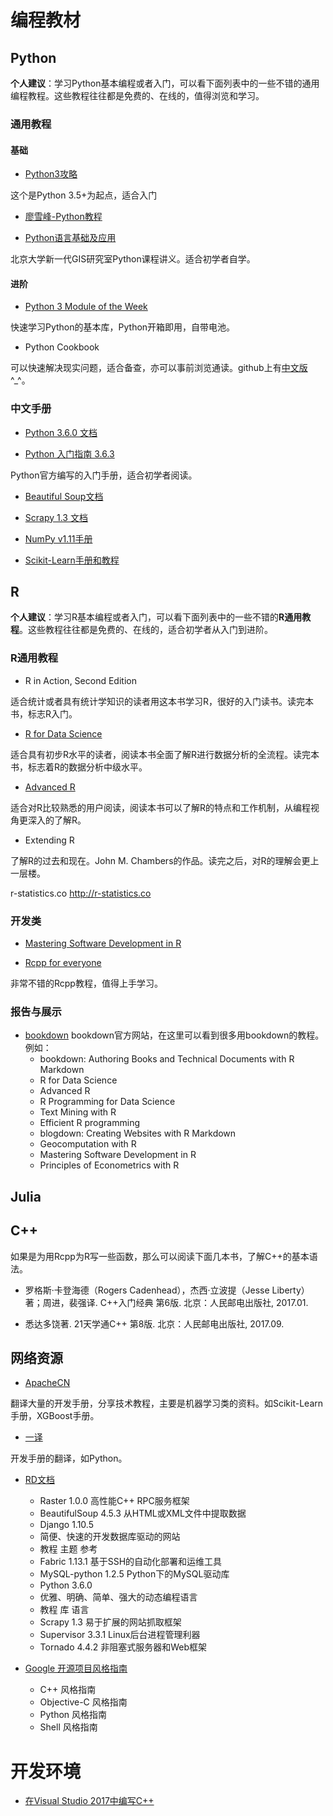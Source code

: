 # 编程教材
## Python

**个人建议**：学习Python基本编程或者入门，可以看下面列表中的一些不错的通用编程教程。这些教程往往都是免费的、在线的，值得浏览和学习。

### 通用教程

#### 基础

- [Python3攻略](http://blog.hszofficial.site/TutorialForPython/)

这个是Python 3.5+为起点，适合入门

- [廖雪峰-Python教程](https://www.liaoxuefeng.com/wiki/0014316089557264a6b348958f449949df42a6d3a2e542c000)

- [Python语言基础及应用](http://gis4g.pku.edu.cn/course/pythonlang/)

北京大学新一代GIS研究室Python课程讲义。适合初学者自学。

#### 进阶

- [Python 3 Module of the Week](https://pymotw.com/3/index.html)

快速学习Python的基本库，Python开箱即用，自带电池。

- Python Cookbook

可以快速解决现实问题，适合备查，亦可以事前浏览通读。github上有[中文版](https://github.com/yidao620c/python3-cookbook)^_^。



### 中文手册
- [Python 3.6.0 文档](https://www.rddoc.com/doc/Python/3.6.0/zh/)

- [Python 入门指南 3.6.3](http://www.pythondoc.com/pythontutorial3/index.html#)

Python官方编写的入门手册，适合初学者阅读。

- [Beautiful Soup文档](https://www.rddoc.com/doc/BeautifulSoup/4.5.3/zh/)

- [Scrapy 1.3 文档](https://www.rddoc.com/doc/Scrapy/1.3/zh/)

- [NumPy v1.11手册](http://python.usyiyi.cn/translate/NumPy_v111/index.html)

- [Scikit-Learn手册和教程](http://sklearn.apachecn.org)

## R

**个人建议**：学习R基本编程或者入门，可以看下面列表中的一些不错的**R通用教程**。这些教程往往都是免费的、在线的，适合初学者从入门到进阶。

### R通用教程

- R in Action, Second Edition

适合统计或者具有统计学知识的读者用这本书学习R，很好的入门读书。读完本书，标志R入门。

- [R for Data Science](http://r4ds.had.co.nz)

适合具有初步R水平的读者，阅读本书全面了解R进行数据分析的全流程。读完本书，标志着R的数据分析中级水平。

- [Advanced R](https://adv-r.hadley.nz)

适合对R比较熟悉的用户阅读，阅读本书可以了解R的特点和工作机制，从编程视角更深入的了解R。

- Extending R

了解R的过去和现在。John M. Chambers的作品。读完之后，对R的理解会更上一层楼。

r-statistics.co
http://r-statistics.co

### 开发类
- [Mastering Software Development in R](https://bookdown.org/rdpeng/RProgDA/)

- [Rcpp for everyone](https://teuder.github.io/rcpp4everyone_en/080_vector.html)

非常不错的Rcpp教程，值得上手学习。

### 报告与展示
- [bookdown](https://bookdown.org)
bookdown官方网站，在这里可以看到很多用bookdown的教程。例如：
    - bookdown: Authoring Books and Technical Documents with R Markdown
    - R for Data Science
    - Advanced R
    - R Programming for Data Science
    - Text Mining with R
    - Efficient R programming
    - blogdown: Creating Websites with R Markdown
    - Geocomputation with R
    - Mastering Software Development in R
    - Principles of Econometrics with R


## Julia

## C++

如果是为用Rcpp为R写一些函数，那么可以阅读下面几本书，了解C++的基本语法。

- 罗格斯·卡登海德（Rogers Cadenhead），杰西·立波提（Jesse Liberty）著；周进，裴强译. C++入门经典 第6版. 北京：人民邮电出版社, 2017.01.


- 悉达多饶著. 21天学通C++ 第8版. 北京：人民邮电出版社, 2017.09.


## 网络资源
- [ApacheCN](http://www.apachecn.org)

翻译大量的开发手册，分享技术教程，主要是机器学习类的资料。如Scikit-Learn手册，XGBoost手册。

- [一译](http://python.usyiyi.cn)

开发手册的翻译，如Python。

- [RD文档](https://www.rddoc.com)
    - Raster	1.0.0	高性能C++ RPC服务框架
    - BeautifulSoup	4.5.3	从HTML或XML文件中提取数据
    - Django	1.10.5	
    - 简便、快速的开发数据库驱动的网站
    - 教程 主题 参考
    - Fabric	1.13.1	基于SSH的自动化部署和运维工具
    - MySQL-python	1.2.5	Python下的MySQL驱动库
    - Python	3.6.0	
    - 优雅、明确、简单、强大的动态编程语言
    - 教程 库 语言
    - Scrapy	1.3	易于扩展的网站抓取框架
    - Supervisor	3.3.1	Linux后台进程管理利器
    - Tornado	4.4.2	非阻塞式服务器和Web框架

- [Google 开源项目风格指南](http://zh-google-styleguide.readthedocs.io/en/latest/contents/#)
    - C++ 风格指南
    - Objective-C 风格指南
    - Python 风格指南
    - Shell 风格指南



# 开发环境

- [在Visual Studio 2017中编写C++](https://github.com/chengjun90/share-notes/blob/master/在Visual%20Studio%202017中编写C%2B%2B.pdf)


